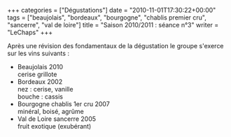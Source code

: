 +++
categories = ["Dégustations"]
date = "2010-11-01T17:30:22+00:00"
tags = ["beaujolais", "bordeaux", "bourgogne", "chablis premier cru", "sancerre", "val de loire"] 
title = "Saison 2010/2011 : séance n°3"
writer = "LeChaps"
+++

Après une révision des fondamentaux de la dégustation le groupe s'exerce sur les vins suivants :

* Beaujolais 2010  
cerise grillote
* Bordeaux 2002  
nez : cerise, vanille  
bouche :  cassis
* Bourgogne chablis 1er cru 2007  
minéral, boisé, agrûme
* Val de Loire sancerre 2005  
fruit exotique (exubérant)
